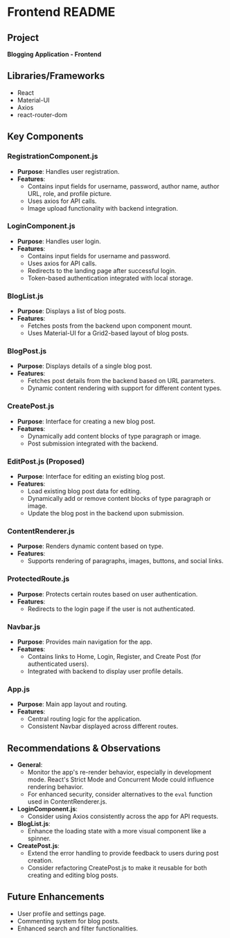 # Frontend README

## Project
**Blogging Application - Frontend**

## Libraries/Frameworks
- React
- Material-UI
- Axios
- react-router-dom

## Key Components

### RegistrationComponent.js
- **Purpose**: Handles user registration.
- **Features**:
  - Contains input fields for username, password, author name, author URL, role, and profile picture.
  - Uses axios for API calls.
  - Image upload functionality with backend integration.

### LoginComponent.js
- **Purpose**: Handles user login.
- **Features**:
  - Contains input fields for username and password.
  - Uses axios for API calls.
  - Redirects to the landing page after successful login.
  - Token-based authentication integrated with local storage.

### BlogList.js
- **Purpose**: Displays a list of blog posts.
- **Features**:
  - Fetches posts from the backend upon component mount.
  - Uses Material-UI for a Grid2-based layout of blog posts.

### BlogPost.js
- **Purpose**: Displays details of a single blog post.
- **Features**:
  - Fetches post details from the backend based on URL parameters.
  - Dynamic content rendering with support for different content types.

### CreatePost.js
- **Purpose**: Interface for creating a new blog post.
- **Features**:
  - Dynamically add content blocks of type paragraph or image.
  - Post submission integrated with the backend.

### EditPost.js (Proposed)
- **Purpose**: Interface for editing an existing blog post.
- **Features**:
  - Load existing blog post data for editing.
  - Dynamically add or remove content blocks of type paragraph or image.
  - Update the blog post in the backend upon submission.

### ContentRenderer.js
- **Purpose**: Renders dynamic content based on type.
- **Features**:
  - Supports rendering of paragraphs, images, buttons, and social links.

### ProtectedRoute.js
- **Purpose**: Protects certain routes based on user authentication.
- **Features**:
  - Redirects to the login page if the user is not authenticated.

### Navbar.js
- **Purpose**: Provides main navigation for the app.
- **Features**:
  - Contains links to Home, Login, Register, and Create Post (for authenticated users).
  - Integrated with backend to display user profile details.

### App.js
- **Purpose**: Main app layout and routing.
- **Features**:
  - Central routing logic for the application.
  - Consistent Navbar displayed across different routes.

## Recommendations & Observations
- **General**:
  - Monitor the app's re-render behavior, especially in development mode. React's Strict Mode and Concurrent Mode could influence rendering behavior.
  - For enhanced security, consider alternatives to the `eval` function used in ContentRenderer.js.
- **LoginComponent.js**:
  - Consider using Axios consistently across the app for API requests.
- **BlogList.js**:
  - Enhance the loading state with a more visual component like a spinner.
- **CreatePost.js**:
  - Extend the error handling to provide feedback to users during post creation.
  - Consider refactoring CreatePost.js to make it reusable for both creating and editing blog posts.

## Future Enhancements
- User profile and settings page.
- Commenting system for blog posts.
- Enhanced search and filter functionalities.
